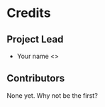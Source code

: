 # Credits

## Project Lead

* Your name <<Your email>>

## Contributors

None yet. Why not be the first?
